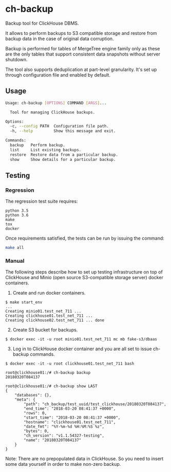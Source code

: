 # ch-backup

Backup tool for ClickHouse DBMS.

It allows to perform backups to S3 compatible storage and restore from backup
 data in the case of original data corruption.

Backup is performed for tables of MergeTree engine family only as these are
 the only tables that support consistent data snapshots without server shutdown.

The tool also supports deduplication at part-level granularity. It's set up
 through configuration file and enabled by default.


## Usage

```bash
Usage: ch-backup [OPTIONS] COMMAND [ARGS]...

  Tool for managing ClickHouse backups.

Options:
  -c, --config PATH  Configuration file path.
  -h, --help         Show this message and exit.

Commands:
  backup   Perform backup.
  list     List existing backups.
  restore  Restore data from a particular backup.
  show     Show details for a particular backup.
```

## Testing

### Regression

The regression test suite requires:
```
python 3.5
python 3.6
make
tox
docker
```

Once requirements satisfied, the tests can be run by issuing the command:

```bash
make all
```

### Manual

The following steps describe how to set up testing infrastructure on top of
 ClickHouse and Minio (open source S3-compatible storage server) docker
 containers.

1. Create and run docker containers.
```
$ make start_env
...
Creating minio01.test_net_711 ...
Creating clickhouse01.test_net_711 ...
Creating clickhouse02.test_net_711 ... done
```

2. Create S3 bucket for backups.
```
$ docker exec -it -u root minio01.test_net_711 mc mb fake-s3/dbaas
```

3. Log in to ClickHouse docker container and you are all set to issue ch-backup
 commands.
```
$ docker exec -it -u root clickhouse01.test_net_711 bash

root@clickhouse01:/# ch-backup backup
20180320T084137

root@clickhouse01:/# ch-backup show LAST
{
    "databases": {},
    "meta": {
        "path": "ch_backup/test_uuid/test_clickhouse/20180320T084137",
        "end_time": "2018-03-20 08:41:37 +0000",
        "rows": 0,
        "start_time": "2018-03-20 08:41:37 +0000",
        "hostname": "clickhouse01.test_net_711",
        "date_fmt": "%Y-%m-%d %H:%M:%S %z",
        "bytes": 0,
        "ch_version": "v1.1.54327-testing",
        "name": "20180320T084137"
    }
}
```

Note: There are no prepopulated data in ClickHouse. So you need to insert some
 data yourself in order to make non-zero backup.
